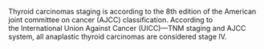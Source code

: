 Thyroid carcinomas staging is according to the 8th edition of the American joint committee on cancer (AJCC) classification. According to the International Union Against Cancer (UICC)—TNM staging and AJCC system, all anaplastic thyroid carcinomas are considered stage IV.